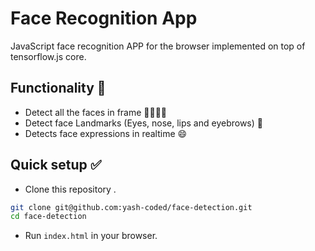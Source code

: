 # Face Recognition App
JavaScript face recognition APP for the browser implemented on top of tensorflow.js core.
## Functionality 💯
- Detect all the faces in frame 👨‍👩‍👧‍👦
- Detect face Landmarks (Eyes, nose, lips and eyebrows) 👀
- Detects face expressions in realtime 😄
## Quick setup ✅
- Clone this repository .
```bash
git clone git@github.com:yash-coded/face-detection.git
cd face-detection
```
- Run `index.html` in your browser.
